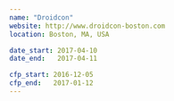 ```yaml
---
name: "Droidcon"
website: http://www.droidcon-boston.com
location: Boston, MA, USA

date_start: 2017-04-10
date_end:   2017-04-11

cfp_start: 2016-12-05
cfp_end:   2017-01-12  
---
```

